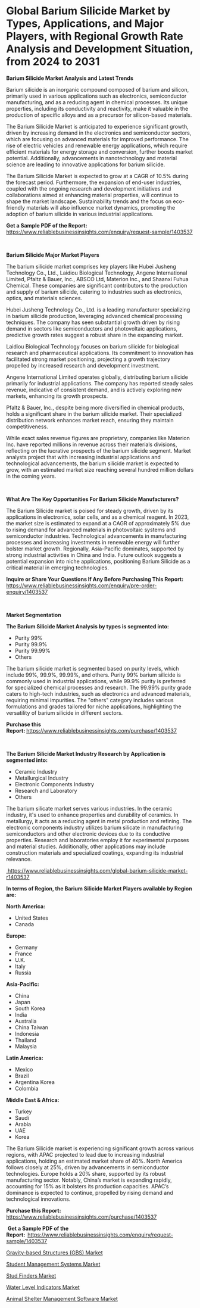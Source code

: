 <p><h1>Global Barium Silicide Market by Types, Applications, and Major Players, with Regional Growth Rate Analysis and Development Situation, from 2024 to 2031</h1></p><p><strong>Barium Silicide Market Analysis and Latest Trends</strong></p>
<p><p>Barium silicide is an inorganic compound composed of barium and silicon, primarily used in various applications such as electronics, semiconductor manufacturing, and as a reducing agent in chemical processes. Its unique properties, including its conductivity and reactivity, make it valuable in the production of specific alloys and as a precursor for silicon-based materials.</p><p>The Barium Silicide Market is anticipated to experience significant growth, driven by increasing demand in the electronics and semiconductor sectors, which are focusing on advanced materials for improved performance. The rise of electric vehicles and renewable energy applications, which require efficient materials for energy storage and conversion, further boosts market potential. Additionally, advancements in nanotechnology and material science are leading to innovative applications for barium silicide.</p><p>The Barium Silicide Market is expected to grow at a CAGR of 10.5% during the forecast period. Furthermore, the expansion of end-user industries, coupled with the ongoing research and development initiatives and collaborations aimed at enhancing material properties, will continue to shape the market landscape. Sustainability trends and the focus on eco-friendly materials will also influence market dynamics, promoting the adoption of barium silicide in various industrial applications.</p></p>
<p><strong>Get a Sample PDF of the Report:&nbsp;</strong> <a href="https://www.reliablebusinessinsights.com/enquiry/request-sample/1403537?utm_campaign=1138&utm_medium=2&utm_source=Github&utm_content=ia&utm_term=23102024&utm_id=barium-silicide">https://www.reliablebusinessinsights.com/enquiry/request-sample/1403537</a></p>
<p>&nbsp;</p>
<p><strong>Barium Silicide Major Market Players</strong></p>
<p><p>The barium silicide market comprises key players like Hubei Jusheng Technology Co., Ltd., Laidiou Biological Technology, Angene International Limited, Pfaltz & Bauer, Inc., ABSCO Ltd, Materion Inc., and Shaanxi Fuhua Chemical. These companies are significant contributors to the production and supply of barium silicide, catering to industries such as electronics, optics, and materials sciences.</p><p>Hubei Jusheng Technology Co., Ltd. is a leading manufacturer specializing in barium silicide production, leveraging advanced chemical processing techniques. The company has seen substantial growth driven by rising demand in sectors like semiconductors and photovoltaic applications, predictive growth rates suggest a robust share in the expanding market.</p><p>Laidiou Biological Technology focuses on barium silicide for biological research and pharmaceutical applications. Its commitment to innovation has facilitated strong market positioning, projecting a growth trajectory propelled by increased research and development investment.</p><p>Angene International Limited operates globally, distributing barium silicide primarily for industrial applications. The company has reported steady sales revenue, indicative of consistent demand, and is actively exploring new markets, enhancing its growth prospects.</p><p>Pfaltz & Bauer, Inc., despite being more diversified in chemical products, holds a significant share in the barium silicide market. Their specialized distribution network enhances market reach, ensuring they maintain competitiveness.</p><p>While exact sales revenue figures are proprietary, companies like Materion Inc. have reported millions in revenue across their materials divisions, reflecting on the lucrative prospects of the barium silicide segment. Market analysts project that with increasing industrial applications and technological advancements, the barium silicide market is expected to grow, with an estimated market size reaching several hundred million dollars in the coming years.</p></p>
<p>&nbsp;</p>
<p><strong>What Are The Key Opportunities For Barium Silicide Manufacturers?</strong></p>
<p><p>The Barium Silicide market is poised for steady growth, driven by its applications in electronics, solar cells, and as a chemical reagent. In 2023, the market size is estimated to expand at a CAGR of approximately 5% due to rising demand for advanced materials in photovoltaic systems and semiconductor industries. Technological advancements in manufacturing processes and increasing investments in renewable energy will further bolster market growth. Regionally, Asia-Pacific dominates, supported by strong industrial activities in China and India. Future outlook suggests a potential expansion into niche applications, positioning Barium Silicide as a critical material in emerging technologies.</p></p>
<p><strong>Inquire or Share Your Questions If Any Before Purchasing This Report:</strong> <a href="https://www.reliablebusinessinsights.com/enquiry/pre-order-enquiry/1403537?utm_campaign=1138&utm_medium=2&utm_source=Github&utm_content=ia&utm_term=23102024&utm_id=barium-silicide">https://www.reliablebusinessinsights.com/enquiry/pre-order-enquiry/1403537</a></p>
<p>&nbsp;</p>
<p><strong>Market Segmentation</strong></p>
<p><strong>The Barium Silicide Market Analysis by types is segmented into:</strong></p>
<p><ul><li>Purity 99%</li><li>Purity 99.9%</li><li>Purity 99.99%</li><li>Others</li></ul></p>
<p><p>The barium silicide market is segmented based on purity levels, which include 99%, 99.9%, 99.99%, and others. Purity 99% barium silicide is commonly used in industrial applications, while 99.9% purity is preferred for specialized chemical processes and research. The 99.99% purity grade caters to high-tech industries, such as electronics and advanced materials, requiring minimal impurities. The "others" category includes various formulations and grades tailored for niche applications, highlighting the versatility of barium silicide in different sectors.</p></p>
<p><strong>Purchase this Report:&nbsp;</strong><a href="https://www.reliablebusinessinsights.com/purchase/1403537?utm_campaign=1138&utm_medium=2&utm_source=Github&utm_content=ia&utm_term=23102024&utm_id=barium-silicide">https://www.reliablebusinessinsights.com/purchase/1403537</a></p>
<p>&nbsp;</p>
<p><strong>The Barium Silicide Market Industry Research by Application is segmented into:</strong></p>
<p><ul><li>Ceramic Industry</li><li>Metallurgical Industry</li><li>Electronic Components Industry</li><li>Research and Laboratory</li><li>Others</li></ul></p>
<p><p>The barium silicate market serves various industries. In the ceramic industry, it's used to enhance properties and durability of ceramics. In metallurgy, it acts as a reducing agent in metal production and refining. The electronic components industry utilizes barium silicate in manufacturing semiconductors and other electronic devices due to its conductive properties. Research and laboratories employ it for experimental purposes and material studies. Additionally, other applications may include construction materials and specialized coatings, expanding its industrial relevance.</p></p>
<p><a href="https://www.reliablebusinessinsights.com/global-barium-silicide-market-r1403537?utm_campaign=1138&utm_medium=2&utm_source=Github&utm_content=ia&utm_term=23102024&utm_id=barium-silicide">&nbsp;https://www.reliablebusinessinsights.com/global-barium-silicide-market-r1403537</a></p>
<p><strong>In terms of Region, the Barium Silicide Market Players available by Region are:</strong></p>
<p>
    <p> <strong> North America: </strong>
        <ul>
            <li>United States</li>
            <li>Canada</li>
        </ul>
        </p> 
    <p> <strong> Europe: </strong>
        <ul>
            <li>Germany</li>
            <li>France</li>
            <li>U.K.</li>
            <li>Italy</li>
            <li>Russia</li>
        </ul>
        </p> 
    <p> <strong> Asia-Pacific: </strong>
        <ul>
            <li>China</li>
            <li>Japan</li>
            <li>South Korea</li>
            <li>India</li>
            <li>Australia</li>
            <li>China Taiwan</li>
            <li>Indonesia</li>
            <li>Thailand</li>
            <li>Malaysia</li>
        </ul>
        </p> 
    <p> <strong> Latin America: </strong>
        <ul>
            <li>Mexico</li>
            <li>Brazil</li>
            <li>Argentina Korea</li>
            <li>Colombia</li>
        </ul>
        </p> 
    <p> <strong> Middle East & Africa: </strong>
        <ul>
            <li>Turkey</li>
            <li>Saudi</li>
            <li>Arabia</li>
            <li>UAE</li>
            <li>Korea</li>
        </ul>
    </p>
    </p>
<p><p>The Barium Silicide market is experiencing significant growth across various regions, with APAC projected to lead due to increasing industrial applications, holding an estimated market share of 40%. North America follows closely at 25%, driven by advancements in semiconductor technologies. Europe holds a 20% share, supported by its robust manufacturing sector. Notably, China’s market is expanding rapidly, accounting for 15% as it bolsters its production capacities. APAC’s dominance is expected to continue, propelled by rising demand and technological innovations.</p></p>
<p><strong>Purchase this Report: </strong><a href="https://www.reliablebusinessinsights.com/purchase/1403537?utm_campaign=1138&utm_medium=2&utm_source=Github&utm_content=ia&utm_term=23102024&utm_id=barium-silicide">https://www.reliablebusinessinsights.com/purchase/1403537</a></p>
<p>&nbsp;<strong>Get a Sample PDF of the Report:&nbsp;&nbsp;</strong><a href="https://www.reliablebusinessinsights.com/enquiry/request-sample/1403537?utm_campaign=1138&utm_medium=2&utm_source=Github&utm_content=ia&utm_term=23102024&utm_id=barium-silicide">https://www.reliablebusinessinsights.com/enquiry/request-sample/1403537</a></p>
<p><strong></strong></p>
<p><p><a href="https://github.com/mynearvphamillwd7/Market-Research-Report-List-1/blob/main/gravity-based-structures-gbs-market.md?utm_campaign=1138&utm_medium=2&utm_source=Github&utm_content=ia&utm_term=23102024&utm_id=barium-silicide">Gravity-based Structures (GBS) Market</a></p><p><a href="https://www.linkedin.com/pulse/student-management-systems-market-outlook-forecast-from-bdfnc?utm_campaign=1138&utm_medium=2&utm_source=Github&utm_content=ia&utm_term=23102024&utm_id=barium-silicide">Student Management Systems Market</a></p><p><a href="https://issuu.com/reportprime-2/docs/stud-finders-market-size-2030.pptx_5167586dba70a1?utm_campaign=1138&utm_medium=2&utm_source=Github&utm_content=ia&utm_term=23102024&utm_id=barium-silicide">Stud Finders Market</a></p><p><a href="https://issuu.com/reportprime-2/docs/water-level-indicators-market-size-_9591b5549b2bc4?utm_campaign=1138&utm_medium=2&utm_source=Github&utm_content=ia&utm_term=23102024&utm_id=barium-silicide">Water Level Indicators Market</a></p><p><a href="https://www.linkedin.com/pulse/decoding-animal-shelter-management-software-market-signals-wvtmc?utm_campaign=1138&utm_medium=2&utm_source=Github&utm_content=ia&utm_term=23102024&utm_id=barium-silicide">Animal Shelter Management Software Market</a></p></p>